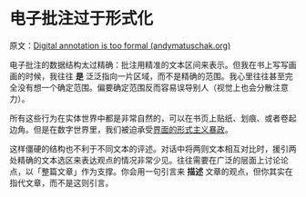 # 电子批注过于形式化

原文：[Digital annotation is too formal (andymatuschak.org)](https://notes.andymatuschak.org/z6eF7M2XP2YqefAFS4rTXKqSLZCGXkj9NBWe7)

电子批注的数据结构太过精确：批注用精准的文本区间来表示。但我在书上写写画画的时候，我往往 **是** 泛泛指向一片区域，而不是精确的范围。我心里往往甚至完全没有想一个确定范围。偏要确定范围反而容易误导别人（视觉上也会分散注意力）。

所有这些行为在实体世界中都是非常自然的，可以在书页上贴纸、划痕、或者卷起边角。但是在数字世界里，我们被迫承受[界面的形式主义暴政](https://notes.andymatuschak.org/z6eNMWnqYmtu6iRLND1yDUSnzW5hjnZq8ywAz)。

这样僵硬的结构也不利于不同文本的评述。对话中将两则文本相互对比时，援引两处精确的文本选区来表达观点的情况非常少见。往往需要在广泛的层面上讨论论点，以「整篇文章」作为支撑。你会用一句引言来 **描述** 文章的观点，但你其实在指代文章，而不是这则引言。